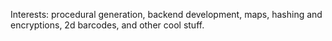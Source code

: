 Interests: procedural generation, backend development, maps, hashing and encryptions, 2d barcodes, and other cool stuff.

<!---
Procedurally-Generated-Human/Procedurally-Generated-Human is a ✨ special ✨ repository because its `README.md` (this file) appears on your GitHub profile.
You can click the Preview link to take a look at your changes.
--->
